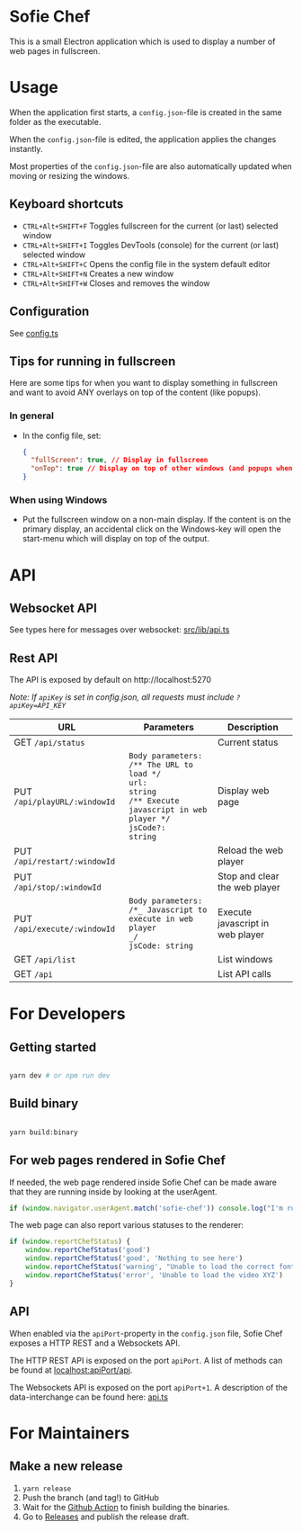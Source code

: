 # Sofie Chef

This is a small Electron application which is used to display a number of web pages in fullscreen.

# Usage

When the application first starts, a `config.json`-file is created in the same folder as the executable.

When the `config.json`-file is edited, the application applies the changes instantly.

Most properties of the `config.json`-file are also automatically updated when moving or resizing the windows.

## Keyboard shortcuts

- `CTRL+Alt+SHIFT+F` Toggles fullscreen for the current (or last) selected window
- `CTRL+Alt+SHIFT+I` Toggles DevTools (console) for the current (or last) selected window
- `CTRL+Alt+SHIFT+C` Opens the config file in the system default editor
- `CTRL+Alt+SHIFT+N` Creates a new window
- `CTRL+Alt+SHIFT+W` Closes and removes the window

## Configuration

See [config.ts](src/lib/config.ts)

## Tips for running in fullscreen

Here are some tips for when you want to display something in fullscreen and want to avoid
ANY overlays on top of the content (like popups).

### In general

- In the config file, set:
  ```json
  {
  	"fullScreen": true, // Display in fullscreen
  	"onTop": true // Display on top of other windows (and popups when in fullscreen mode)
  }
  ```

### When using Windows

- Put the fullscreen window on a non-main display.
  If the content is on the primary display, an accidental click on the Windows-key will open the start-menu which will display on top of the output.

# API

## Websocket API

See types here for messages over websocket: [src/lib/api.ts](src/lib/api.ts)

## Rest API

The API is exposed by default on http://localhost:5270

_Note: If `apiKey` is set in config.json, all requests must include `?apiKey=API_KEY`_

| URL                          | Parameters                                                                                                                             | Description                      |
| ---------------------------- | -------------------------------------------------------------------------------------------------------------------------------------- | -------------------------------- |
| GET `/api/status`            |                                                                                                                                        | Current status                   |
| PUT `/api/playURL/:windowId` | <code>Body parameters:<br>/** The URL to load \*/<br>url: string<br>/** Execute javascript in web player \*/<br>jsCode?: string</code> | Display web page                 |
| PUT `/api/restart/:windowId` |                                                                                                                                        | Reload the web player            |
| PUT `/api/stop/:windowId`    |                                                                                                                                        | Stop and clear the web player    |
| PUT `/api/execute/:windowId` | <code>Body parameters:<br>/\*_ Javascript to execute in web player _/<br>jsCode: string</code>                                         | Execute javascript in web player |
| GET `/api/list`              |                                                                                                                                        | List windows                     |
| GET `/api`                   |                                                                                                                                        | List API calls                   |

# For Developers

## Getting started

```bash

yarn dev # or npm run dev

```

## Build binary

```bash

yarn build:binary

```

## For web pages rendered in Sofie Chef

If needed, the web page rendered inside Sofie Chef can be made aware that they are running inside by looking at the userAgent.

```javascript
if (window.navigator.userAgent.match('sofie-chef')) console.log("I'm running inside Sofie Chef!")
```

The web page can also report various statuses to the renderer:

```javascript
if (window.reportChefStatus) {
	window.reportChefStatus('good')
	window.reportChefStatus('good', 'Nothing to see here')
	window.reportChefStatus('warning', "Unable to load the correct font, but I'll manage...")
	window.reportChefStatus('error', 'Unable to load the video XYZ')
}
```

## API

When enabled via the `apiPort`-property in the `config.json` file, Sofie Chef exposes a HTTP REST and a Websockets API.

The HTTP REST API is exposed on the port `apiPort`. A list of methods can be found at [localhost:apiPort/api](http://localhost:5270/api).

The Websockets API is exposed on the port `apiPort+1`. A description of the data-interchange can be found here: [api.ts](/blob/main/src/lib/api.ts)

# For Maintainers

## Make a new release

1. `yarn release`
2. Push the branch (and tag!) to GitHub
3. Wait for the [Github Action](https://github.com/nrkno/sofie-chef/actions/workflows/create-release.yaml) to finish building the binaries.
4. Go to [Releases](https://github.com/nrkno/sofie-chef/releases) and publish the release draft.

